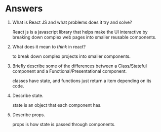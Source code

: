 # Answers

1.  What is React JS and what problems does it try and solve?

    React js is a javascript library that helps make the UI interactive by breaking down complex web pages into smaller reusable components.

1.  What does it mean to _think_ in react?

    to break down complex projects into smaller components.

1.  Briefly describe some of the differences between a Class/Stateful component and a Functional/Presentational component.

    classes have state, and functions just return a item depending on its code.

1.  Describe state.

    state is an object that each component has.

1.  Describe props.

    props is how state is passed through components.
